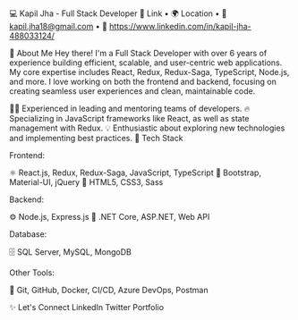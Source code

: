 💻 Kapil Jha - Full Stack Developer
🔗 Link • 🌍 Location • 📧 kapil.jha18@gmail.com • 💼 https://www.linkedin.com/in/kapil-jha-488033124/

👋 About Me
Hey there! I'm a Full Stack Developer with over 6 years of experience building efficient, scalable, and user-centric web applications. My core expertise includes React, Redux, Redux-Saga, TypeScript, Node.js, and more. I love working on both the frontend and backend, focusing on creating seamless user experiences and clean, maintainable code.

🧑‍🏫 Experienced in leading and mentoring teams of developers.
🔥 Specializing in JavaScript frameworks like React, as well as state management with Redux.
💡 Enthusiastic about exploring new technologies and implementing best practices.
🔧 Tech Stack

Frontend:

⚛️ React.js, Redux, Redux-Saga, JavaScript, TypeScript
💅 Bootstrap, Material-UI, jQuery
🎨 HTML5, CSS3, Sass

Backend:

⚙️ Node.js, Express.js
💼 .NET Core, ASP.NET, Web API

Database:

🗄️ SQL Server, MySQL, MongoDB

Other Tools:

🧰 Git, GitHub, Docker, CI/CD, Azure DevOps, Postman


✨ Let's Connect
LinkedIn
Twitter
Portfolio
